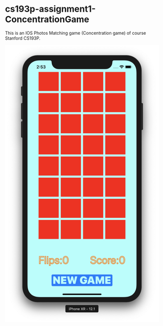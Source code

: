 # cs193p-assignment1-ConcentrationGame
This is an IOS Photos Matching game (Concentration game) of course Stanford CS193P.


![alt text](https://github.com/MinaWagdi/cs193p-assignment1-ConcentrationGame/blob/master/Concentration/Concentration/Screenshots/Screen%20Shot%202019-04-22%20at%202.53.08%20PM.png)
